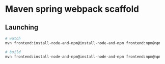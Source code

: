 # Maven spring webpack scaffold

## Launching

```sh
# watch
mvn frontend:install-node-and-npm@install-node-and-npm frontend:npm@npm-install frontend:npm@npm-watch

# build
mvn frontend:install-node-and-npm@install-node-and-npm frontend:npm@npm-install frontend:npm@npm-build
```